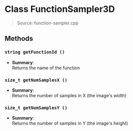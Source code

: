 # Class FunctionSampler3D
> Source: function-sampler.cpp
## Methods
### ``string getFunctionId ()``
* **Summary**:  
  Returns the name of the function  
### ``size_t getNumSamplesX ()``
* **Summary**:  
  Returns the number of samples in X (the image's width)  
### ``size_t getNumSamplesY ()``
* **Summary**:  
  Returns the number of samples in Y (the image's height)  
